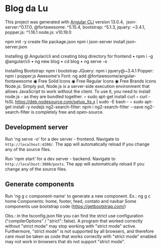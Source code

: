 # Blog da Lu

This project was generated with [Angular CLI](https://github.com/angular/angular-cli) version 13.0.4,
​	 json-server:^0.17.0,
    @fortawesome: ^5.15.4,
    bootstrap: ^5.1.3,
    jquery: ~3.4.1,
    popper.js: ^1.16.1
    node.js: v10.19.0

npm init -y         create file package.json
npm i json-server   install json-server.json

Installing @ Angular/cli and creating blog directory for frontend
    • npm i -g @angular/cli
    • ng new blog
    • cd blog
    • ng serve -o

Installing 
    Bootstrap: npm i bootstrap 
    JQuery: npm i jquery@~3.4.1
    Popper: npm i popper.js
    Awesome's Font: ng add @fortawesome/angular-fontawesome
       ◉ Free Solid Icons
       ◉ Free Regular Icons
       ◉ Free Brands Icons
    Node.js:
        Simply put, Node.js is a server-side execution environment that allows JavaScript to work without the client. To use it, you need to install node.js - as they are bundled together.
            ◦  sudo apt-get install curl
            ◦ curl -fsSL https://deb.nodesource.com/setup_lts.x | sudo -E bash -
            ◦ sudo apt-get install -y nodejs
    ng2-search-filter: npm i ng2-search-filter --save
    ng2-search-filter is completely free and open-source.

## Development server

Run 'ng serve -o' for a dev server - frontend. Navigate to `http://localhost:4200/`. The app will automatically reload if you change any of the source files.

Run 'npm start' for a dev server - backend. Navigate to `http://localhost:3000/posts`. The app will automatically reload if you change any of the source files.

## Generate components

Run 'ng g c component-name' to generate a new component. Ex.: ng g c home
Components: home, footer, feed, contato and navbar 
Some components use bootstrap code (https://getbootstrap.com/)

Obs.: in the tsconfig.json file you can find the strict use configuration ("compilerOptions" / "strict": false). A program that worked correctly without "strict mode" may stop working with "strict mode" active. Furthermore, "strict mode" is not supported by all browsers, and therefore care must be taken as code that works correctly with "strict mode" enabled may not work in browsers that do not support "strict mode".

